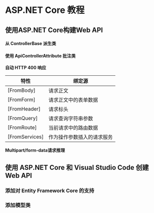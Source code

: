 # ASP.NET Core 教程 #

## 使用ASP.NET Core构建Web API ##

#### 从 ControllerBase 派生类 ####

#### 使用 ApiControllerAttribute 批注类 ####

**自动 HTTP 400 响应**

|特性 |绑定源 |
|--|--|
|[FromBody] |	请求正文|
|[FromForm] |	请求正文中的表单数据|
|[FromHeader] |	请求标头|
|[FromQuery] |	请求查询字符串参数|
|[FromRoute] |	当前请求中的路由数据|
|[FromServices] |	作为操作参数插入的请求服务|

**Multipart/form-data请求推理**

## 使用 ASP.NET Core 和 Visual Studio Code 创建 Web API ##

### 添加对 Entity Framework Core 的支持 ###

### 添加模型类 ###

